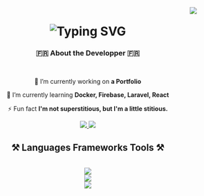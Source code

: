 <img align="right" src="https://visitor-badge.laobi.icu/badge?page_id=hermesrhodev.hermesrhodev&left_color=%23595959&right_color=%231BC317FF&left_text=Visitors" />

<h1 align="center">
  <img src="https://readme-typing-svg.demolab.com?font=Poetsen+One&size=25&duration=3000&pause=750&color=1BC317&center=true&random=false&width=500&height=70&lines=Hello+!+%E2%9C%8C%EF%B8%8F;I'm+Math%C3%A9o+Guerrazzi+!;Fullstack+Developper" alt="Typing SVG" />
</h1>

<h3 align="center">🇫🇷 About the Developper 🇫🇷</h3>

<br/>

<div align="center">
  
  🔭 I’m currently working on **a Portfolio**
  
  🌱 I’m currently learning **Docker, Firebase, Laravel, React**
  
  ⚡ Fun fact **I'm not superstitious, but I'm a little stitious.**
  
</div>
 
<div align="center"> 
  <a href="mailto:materrazzi.pro@gmail.com">
    <img src="https://img.shields.io/badge/Gmail-333333?style=for-the-badge&logo=gmail&logoColor=red" />
  </a>
  
  <a href="https://linkedin.com/in/" target="_blank">
    <img src="https://img.shields.io/badge/LinkedIn-0077B5?style=for-the-badge&logo=linkedin&logoColor=white" target="_blank" />
  </a>
</div>

<h2 align="center">⚒️ Languages Frameworks Tools ⚒️</h2>

<br/>

<div align="center">
    <img src="https://skillicons.dev/icons?i=react,bootstrap,html,css,vscode,github,figma,tailwind,androidstudio,nodejs,python,javascript,typescript,mysql" />
    <br />
    <img src="https://skillicons.dev/icons?i=codepen,discord,docker,gitlab,gmail,instagram,kotlin,laravel,linkedin,php,phpstorm,postman,sass,stackoverflow" />
    <br />
    <img src="https://skillicons.dev/icons?i=ts,ubuntu,debian,vercel,vite,notion,npm,pnpm,redux,svg,webstorm,wordpress,windows,apple" />
</div>
